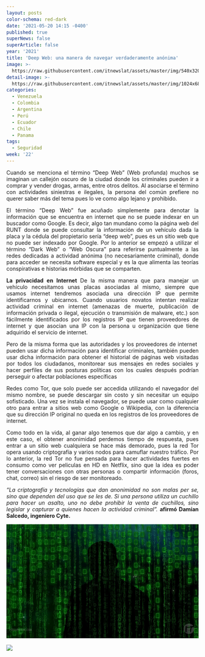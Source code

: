 ```yaml
---
layout: posts
color-schema: red-dark
date: '2021-05-20 14:15 -0400'
published: true
superNews: false
superArticle: false
year: '2021'
title: 'Deep Web: una manera de navegar verdaderamente anónima'
image: >-
  https://raw.githubusercontent.com/itnewslat/assets/master/img/540x320/Deep-Web-p.jpg
detail-image: >-
  https://raw.githubusercontent.com/itnewslat/assets/master/img/1024x680/Deep-Web-g.jpg
categories:
  - Venezuela
  - Colombia
  - Argentina
  - Perú
  - Ecuador
  - Chile
  - Panama
tags:
  - Seguridad
week: '22'
---
```

<p style="text-align: justify;">Cuando se menciona el término “Deep Web” (Web profunda) muchos se imaginan un callejón oscuro de la ciudad donde los criminales pueden ir a comprar y vender drogas, armas, entre otros delitos. Al asociarse el término con actividades siniestras e ilegales, la persona del común prefiere no querer saber más del tema pues lo ve como algo lejano y prohibido.</p>
<p style="text-align: justify;">El término “Deep Web” fue acuñado simplemente para denotar la información que se encuentra en internet que no se puede indexar en un buscador como Google. Es decir, algo tan mundano como la página web del RUNT donde se puede consultar la información de un vehículo dada la placa y la cédula del propietario sería “deep web”, pues es un sitio web que no puede ser indexado por Google. Por lo anterior se empezó a utilizar el término “Dark Web” o “Web Oscura” para referirse puntualmente a las redes dedicadas a actividad anónima (no necesariamente criminal), donde para acceder se necesita software especial y es la que alimenta las teorías conspirativas e historias mórbidas que se comparten.</p>
<p style="text-align: justify;"><strong>La privacidad en Internet
</strong>De la misma manera que para manejar un vehículo necesitamos unas placas asociadas al mismo, siempre que usamos internet tendremos asociada una dirección IP que permite identificarnos y ubicarnos. Cuando usuarios novatos intentan realizar actividad criminal en internet (amenazas de muerte, publicación de información privada o ilegal, ejecución o transmisión de malware, etc.) son fácilmente identificados por los registros IP que tienen proveedores de internet y que asocian una IP con la persona u organización que tiene adquirido el servicio de internet.</p>
<p style="text-align: justify;">Pero de la misma forma que las autoridades y los proveedores de internet  pueden usar dicha información para identificar criminales, también pueden usar dicha información para obtener el historial de páginas web visitadas por todos los ciudadanos, monitorear sus mensajes en redes sociales y hacer perfiles de sus posturas políticas con los cuales después podrían perseguir o afectar poblaciones específicas</p>
<p style="text-align: justify;">Redes como Tor, que solo puede ser accedida utilizando el navegador del mismo nombre, se puede descargar sin costo y sin necesitar un equipo sofisticado. Una vez se instala el navegador, se puede usar como cualquier otro para entrar a sitios web como Google o Wikipedia, con la diferencia que su dirección IP original no queda en los registros de los proveedores de internet.</p>
<p style="text-align: justify;">Como todo en la vida, al ganar algo tenemos que dar algo a cambio, y en este caso, el obtener anonimidad perdemos tiempo de respuesta, pues entrar a un sitio web cualquiera se hace más demorado, pues la red Tor opera usando criptografía y varios nodos para camuflar nuestro tráfico. Por lo anterior, la red Tor no fue pensada para hacer actividades fuertes en consumo como ver peliculas en HD en Netflix, sino que la idea es poder tener conversaciones con otras personas o compartir información (foros, chat, correo) sin el riesgo de ser monitoreado.</p>
<p style="text-align: justify;"><em>“La criptografía y tecnologías que dan anonimidad no son malas per se, sino que dependen del uso que se les de. Si una persona utiliza un cuchillo para hacer un asalto, uno no debe prohibir la venta de cuchillos, sino legislar y capturar a quienes hacen la actividad criminal”. </em><strong>afirmó Damían Salcedo, ingeniero Cyte.</strong></p>

![](https://raw.githubusercontent.com/itnewslat/assets/master/img/540x320/Deep-Web-p.jpg)

<img src="https://tracker.metricool.com/c3po.jpg?hash=56f88a41e39ab42c063cc51676587a04"/>
